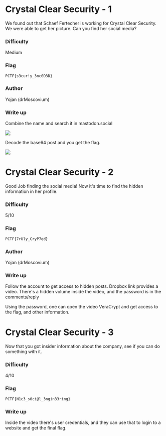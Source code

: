 # Crystal Clear Security - 1

We found out that Schaef Fertecher is working for Crystal Clear Security. We 
were able to get her picture. Can you find her social media?

### Difficulty 

Medium


### Flag

`PCTF{s3cur!y_3nc0D3D}`

### Author
Yojan (drMoscovium)


### Write up

Combine the name and search it in mastodon.social 

<img src="https://drmoscovium.net/screenshots/2022-04-02-1648876618.jpg">

Decode the base64 post and you get the flag.

<img src="https://drmoscovium.net/screenshots/2022-04-02-1648876859.jpg">



# Crystal Clear Security - 2

Good Job finding the social media! Now it's time to find the hidden information
in her profile.

### Difficulty
5/10


### Flag

`PCTF{7rUly_CryP7ed}`


### Author
Yojan (drMoscovium)

### Write up 

Follow the account to get access to hidden posts. Dropbox link provides a video.
There's a hidden volume inside the video, and the password is in the comments/reply

Using the password, one can open the video VeraCrypt and get access to the flag, 
and other information.


# Crystal Clear Security - 3

Now that you got insider information about the company, see if you can do something 
with it. 

### Difficulty

4/10

### Flag

`PCTF{N1c3_s0ci@l_3ngin33ring}`


### Write up

Inside the video there's user credentials, and they can use that to login to a 
website and get the final flag.


